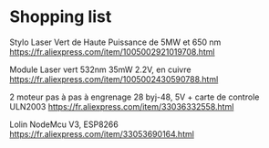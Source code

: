 Shopping list
===

Stylo Laser Vert de Haute Puissance de 5MW et 650 nm
https://fr.aliexpress.com/item/1005002921019708.html

Module Laser vert 532nm 35mW 2.2V, en cuivre
https://fr.aliexpress.com/item/1005002430590788.html

2 moteur pas à pas à engrenage 28 byj-48, 5V + carte de controle ULN2003
https://fr.aliexpress.com/item/33036332558.html

Lolin NodeMcu V3, ESP8266
https://fr.aliexpress.com/item/33053690164.html
